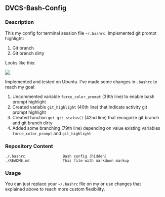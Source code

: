 ## DVCS-Bash-Config ##

### Description ###

This my config for terminal session file `~/.bashrc`. Implemented git prompt highlight:

1. Git branch
2. Git branch dirty 

Looks like this:

![](https://dl.dropbox.com/u/14947871/pics/github/DVCS-highlight.png)

Implemented and tested on Ubuntu. I've made some changes in `.bashrc` to reach my goal:

1. Uncommented variable `force_color_prompt` (39th line) to enable bash prompt highlight
2. Created variable `git_highlight` (40th line) that indicate activity git prompt highlight
3. Created function `get_git_status()` (42nd line) that recognize git branch and git branch dirty
4. Added some branching (79th line) depending on value existing variables `force_color_prompt` and `git_highlight`

### Repository Content ###

    ./.bashrc                 Bash config (hidden)
    ./README.md               This file with markdown markup

### Usage ###

You can just replace your `~/.bashrc` file on my or use changes that explained above to reach more custom flexibility.
